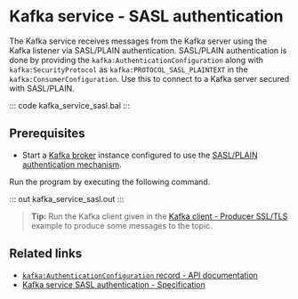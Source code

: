 # Kafka service - SASL authentication

The Kafka service receives messages from the Kafka server using the Kafka listener via SASL/PLAIN authentication. SASL/PLAIN authentication is done by providing the `kafka:AuthenticationConfiguration` along with `kafka:SecurityProtocol` as `kafka:PROTOCOL_SASL_PLAINTEXT` in the `kafka:ConsumerConfiguration`. Use this to connect to a Kafka server secured with SASL/PLAIN.

::: code kafka_service_sasl.bal :::

## Prerequisites
- Start a [Kafka broker](https://kafka.apache.org/quickstart) instance configured to use the [SASL/PLAIN authentication mechanism](https://docs.confluent.io/platform/current/kafka/authentication_sasl/authentication_sasl_plain.html#sasl-plain-overview).

Run the program by executing the following command.

::: out kafka_service_sasl.out :::

>**Tip:** Run the Kafka client given in the [Kafka client - Producer SSL/TLS](/learn/by-example/kafka-client-producer-ssl) example to produce some messages to the topic.

## Related links
- [`kafka:AuthenticationConfiguration` record - API documentation](https://lib.ballerina.io/ballerinax/kafka/latest/records/AuthenticationConfiguration)
- [Kafka service SASL authentication - Specification](https://github.com/ballerina-platform/module-ballerinax-kafka/blob/master/docs/spec/spec.md#4312-secure-listener)
